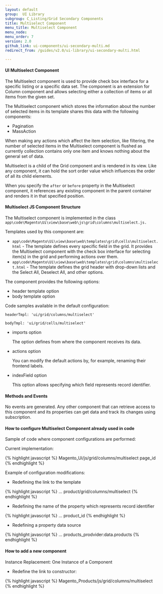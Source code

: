 ```yaml
---
layout: default
group:  UI Library
subgroup: C_Listing/Grid Secondary Components
title: Multiselect Component
menu_title: Multiselect Component
menu_node:
menu_order: 7
version: 2.0
github_link: ui-components/ui-secondary-multi.md
redirect_from: /guides/v2.0/ui-library/ui-secondary-multi.html

---
```


#### UI Multiselect Component

The Multiselect component is used to provide check box interface for a specific listing or a specific data set. The component is an extension for Column component and allows selecting either a collection of items or all items from the given set.

The Multiselect component which stores the information about the number of selected items in its template shares this data with the following components:

* Pagination
* MassAction

When making any actions which affect the item selection, like filtering, the number of selected items in the Multiselect component is flushed as currently collection contains only one item and knows nothing about the general set of data.

Multiselect is a child of the Grid component and is rendered in its view. Like any component, it can hold the sort order value which influences the order of all its child elements.

When you specify the `after` or `before` property in the Multiselect component, it references any existing component in the parent container and renders it in that specified position.

#### Multiselect JS Component Structure

The Multiselect component is implemented in the class `app\code\Magento\Ui\view\base\web\js\grid\columns\multiselect.js.`

Templates used by this component are:

* `app\code\Magento\Ui\view\base\web\templates\grid\cells\multiselect.html` - The template defines every specific field in the grid. It provides the Multiselect component with the check box interface for selecting item(s) in the grid and performing actions over them.
* `app\code\Magento\Ui\view\base\web\templates\grid\columns\multiselect.html` - The template defines the grid header with drop-down lists and the Select All, Deselect All, and other options.

The component provides the following options:

* header template option
* body template option

Code samples available in the default configuration:

`headerTmpl: 'ui/grid/columns/multiselect'`

`bodyTmpl: 'ui/grid/cells/multiselect'`

* imports option

    The option defines from where the component receives its data.

* actions option

    You can modify the default actions by, for example, renaming their frontend labels.

* indexField option

    This option allows specifying which field represents record identifier.

#### Methods and Events

No events are generated. Any other component that can retrieve access to this component and its properties can get data and track its changes using subscription.

#### How to configure Multiselect Component already used in code

Sample of code where component configurations are performed:

Current implementation:

{% highlight javascript %}
<column name="ids" class="Magento\Ui\Component\MassAction\Columns\Column">
            <argument name="data" xsi:type="array">
                <item name="js_config" xsi:type="array">
                    <item name="component" xsi:type="string">Magento_Ui/js/grid/columns/multiselect</item>
                </item>
                <item name="config" xsi:type="array">
                    <item name="indexField" xsi:type="string">page_id</item>
                    <item name="appendTo" xsi:type="string"></item>
                </item>
            </argument>
        </column>
{% endhighlight %}

Example of configuration modifications:

* Redefining the link to the template

{% highlight javascript %}
<column name="ids" class="Magento\Ui\Component\MassAction\Columns\Column">
    <argument name="data" xsi:type="array">
        ...
        <item name="config" xsi:type="array">
            <item name="headerTmpl" xsi:type="string">product/grid/columns/multiselect</item>
        </item>
    </argument>
</column>
{% endhighlight %}

* Redefining the name of the property which represents record identifier

{% highlight javascript %}
<column name="ids" class="Magento\Ui\Component\MassAction\Columns\Column">
    <argument name="data" xsi:type="array">
        ...
        <item name="config" xsi:type="array">
            <item name="indexField" xsi:type="string">product_id</item>
        </item>
    </argument>
</column>
{% endhighlight %}

* Redefining a property data source

{% highlight javascript %}
<column name="ids" class="Magento\Ui\Component\MassAction\Columns\Column">
    <argument name="data" xsi:type="array">
        ...
        <item name="config" xsi:type="array">
            <item name="imports" xsi:type="array">
                <item name="rows">products_prodvider:data.products</item>
            </item>
        </item>
    </argument>
</column>
{% endhighlight %}

#### How to add a new component

Instance Replacement: One Instance of a Component

* Redefine the link to constructor:

{% highlight javascript %}
<column name="ids" class="Magento\Ui\Component\MassAction\Columns\Column">
    <argument name="data" xsi:type="array">
        <item name="js_config" xsi:type="array">
            <item name="component" xsi:type="string">Magento_Products/js/grid/columns/multiselect</item>
        </item>
    </argument>
</column>
{% endhighlight %}
